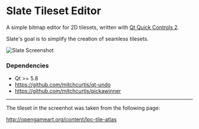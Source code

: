 # Slate Tileset Editor

A simple bitmap editor for 2D tilesets, written with [Qt Quick Controls 2](http://doc.qt.io/qt-5/qtquickcontrols2-index.html).

Slate's goal is to simplify the creation of seamless tilesets.

![Slate Screenshot](https://github.com/mitchcurtis/slate/blob/master/slate.png "Slate")

### Dependencies ###

* Qt >= 5.8
* https://github.com/mitchcurtis/qt-undo
* https://github.com/mitchcurtis/pickawinner

---

The tileset in the screenhot was taken from the following page:

http://opengameart.org/content/lpc-tile-atlas
